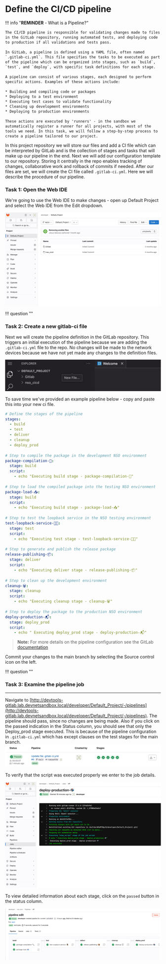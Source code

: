 # Define the CI/CD pipeline

!!! info "**REMINDER** - What is a Pipeline?"

    The CI/CD pipeline is responsible for validating changes made to files in the GitLab repository, running automated tests, and deploying code to production if all validations and tests pass.

    In GitLab, a pipeline is defined using a YAML file, often named `.gitlab-ci.yml`. This file specifies the tasks to be executed as part of the pipeline which can be organized into stages, such as `build`, `test`, and `deploy`, with specific task definitions for each stage.

    A pipeline can consist of various stages, each designed to perform specific actions. Examples of these actions include:

    * Building and compiling code or packages
    * Deploying to a test environment
    * Executing test cases to validate functionality
    * Cleaning up development environments
    * Deploying to production environments

    These actions are executed by 'runners' - in the sandbox we automatically register a runner for all projects, with most of the tools we need. In this task, we will follow a step-by-step process to create a pipeline tailored to our project.

In this project repository we will store our files and add a CI file which can be interpreted by GitLab and is the collection of stages and tasks that will make up our pipeline in the end. Next we will add our configuration template to our repository. Storing it centrally in the repo enables tracking of changes, collaborative work and rollback of commits if needed. After our files are set, we will create the CI file called `.gitlab-ci.yml`. Here we will describe the procedure of our pipeline.


### Task 1: Open the Web IDE

We're going to use the Web IDE to make changes - open up Default Project and select the Web IDE from the Edit dropdown.


![Default Project Page](../../assets/create_gitlab_ci.jpg)

!!! question ""

### Task 2: Create a new gitlab-ci file 

Next we will create the pipeline definition in the GitLab repository. This triggers an initial execution of the pipeline because we are adding the `.gitlab-ci.yml` file to the repo. No changes will be made to the network devices because we have not yet made any changes to the definition files. 


![New File](../../assets/new_file.jpg)

To save time we've provided an example pipeline below - copy and paste this into your new ci file.


```yaml linenums="1" title="Gitlab runner .gitlab-ci.yml"
# Define the stages of the pipeline
stages:
  - build
  - test
  - deliver
  - cleanup
  - deploy_prod

# Step to compile the package in the development NSO environment
package-compilation-🔨:
  stage: build
  script:
    - echo "Executing build stage - package-compilation-🔨"

# Step to load the compiled package into the testing NSO environment
package-load-📥:
  stage: build
  script:
    - echo "Executing build stage - package-load-📥"

# Step to test the loopback service in the NSO testing environment
test-loopback-service-🕵🏽:
  stage: test
  script:
    - echo "Executing test stage - test-loopback-service-🕵🏽"

# Step to generate and publish the release package
release-publishing-📦:
  stage: deliver
  script:
    - echo "Executing deliver stage - release-publishing-📦"

# Step to clean up the development environment
cleanup-🗑️:
  stage: cleanup
  script:
    - echo "Executing cleanup stage - cleanup-🗑️"

# Step to deploy the package to the production NSO environment
deploy-production-📬:
  stage: deploy_prod
  script:
    - echo " Executing deploy_prod stage - deploy-production-📬"
```
> **Note:** For more details on the pipeline configuration see the GitLab [documentation](https://docs.gitlab.com/ee/ci/yaml/) 
>

Commit your changes to the main branch by selecting the Source control icon on the left.

!!! question ""

### Task 3: Examine the pipeline job
---
Navigate to [http://devtools-gitlab.lab.devnetsandbox.local/developer/Default_Project/-/pipelines](http://devtools-gitlab.lab.devnetsandbox.local/developer/Default_Project/-/pipelines). The pipeline should pass, since no changes are being made. Also if you click on the passed indication in the Status column, you should see that only the Deploy_prod stage executed. This is because of the pipeline configuration in `.gitlab-ci.yml` which has except clauses on the test stages for the main branch.
![GitLab pipeline page](../../assets/dummy_pipeline.jpg)

To verify that the script was executed properly we enter to the job details.

![Gitlab pipeline dummy job](../../assets/pipeline_dummy_job.jpg)


To view detailed information about each stage, click on the `passed` button in the status column.

![Gitlab stages pipeline jobs](../../assets/Gitlab_pipeline_stages_jobs.png)